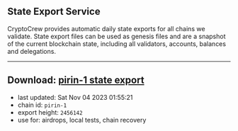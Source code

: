 ## State Export Service
CryptoCrew provides automatic daily state exports for all chains we validate. State export files can be used as genesis files and are a snapshot of the current blockchain state, including all validators, accounts, balances and delegations.

---
**Download: [pirin-1 state export](https://dl.ccvalidators.com/SERVICE/nolus/pirin-1_export_2456142.json)**
---

- last updated: Sat Nov 04 2023 01:55:21
- chain id: `pirin-1`
- export height: `2456142`
- use for: airdrops, local tests, chain recovery
